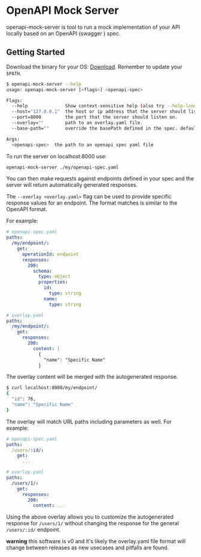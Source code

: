 # OpenAPI Mock Server

openapi-mock-server is tool to run a mock implementation of your API locally
based on an OpenAPI (swagger ) spec.

## Getting Started
Download the binary for your OS: [Download](https://github.com/Place1/openapi-mock-server/releases).
Remember to update your `$PATH`.

```bash
$ openapi-mock-server --help
usage: openapi-mock-server [<flags>] <openapi-spec>

Flags:
  --help              Show context-sensitive help (also try --help-long and --help-man).
  --host="127.0.0.1"  the host or ip address that the server should listen on.
  --port=8000         the port that the server should listen on.
  --overlay=""        path to an overlay.yaml file.
  --base-path=""      override the basePath defined in the spec. defaults to the value defined in the spec.

Args:
  <openapi-spec>  the path to an openapi spec yaml file
```

To run the server on localhost:8000 use:
```bash
openapi-mock-server ./my/openapi-spec.yaml
```

You can then make requests against endpoints defined in your spec and the
server will return automatically generated responses.

The `--overlay <overlay.yaml>` flag can be used to provide specific response
values for an endpoint. The format matches is similar to the OpenAPI format.

For example:
```yaml
# openapi-spec.yaml
paths:
  /my/endpoint/:
    get:
      operationId: endpoint
      responses:
        200:
          schema:
            type: object
            properties:
              id:
                type: string
              name:
                type: string
```

```yaml
# overlay.yaml
paths:
  /my/endpoint/:
    get:
      responses:
        200:
          content: |
            {
              "name": "Specific Name"
            }
```

The overlay content will be merged with the autogenerated response.

```bash
$ curl localhost:8000/my/endpoint/
{
  "id": 76,
  "name": "Specific Name"
}
```

The overlay will match URL paths including parameters as well.
For example:

```yaml
# openapi-spec.yaml
paths:
  /users/:id/:
    get:
      ...
```

```yaml
# overlay.yaml
paths:
  /users/1/:
    get:
      responses:
        200:
          content: ...
```

Using the above overlay allows you to customize the autogenerated
response for `/users/1/` without changing the response for the
general `/users/:id/` endpoint.

**warning** this software is v0 and it's likely the overlay.yaml file format will change between releases as new usecases and pitfalls are found.

